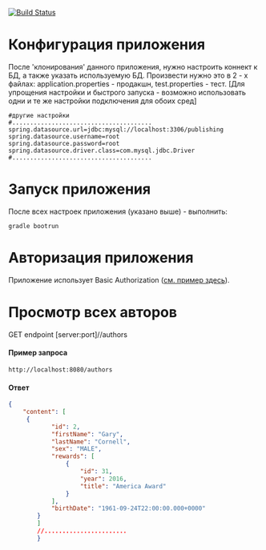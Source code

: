 [![Build Status](https://travis-ci.com/mrFixener/Publishing.svg?branch=master)](https://travis-ci.com/mrFixener/Publishing)

Конфигурация приложения
================
После 'клонирования' данного приложения, нужно настроить коннект к БД, а также указать используемую БД.
Произвести нужно это в 2 - х файлах: application.properties - продакшн, test.properties - тест. [Для упрощения настройки и быстрого запуска - возможно использовать одни и те же настройки подключения для обоих сред]
```properties
#другие настройки
#.......................................
spring.datasource.url=jdbc:mysql://localhost:3306/publishing
spring.datasource.username=root
spring.datasource.password=root
spring.datasource.driver.class=com.mysql.jdbc.Driver
#.......................................
```
Запуск приложения
================
После всех настроек приложения (указано выше) - выполнить:
```shell
gradle bootrun
```
Авторизация приложения
================
Приложение использует Basic Authorization (<a target="_blank" rel="noopener noreferrer" href="https://ibb.co/bC7CKy">см. пример здесь</a>).

Просмотр всех авторов
================
GET endpoint [server:port]//authors

#### Пример запроса
```shell
http://localhost:8080/authors
```
#### Ответ
```json
{
    "content": [
     {
            "id": 2,
            "firstName": "Gary",
            "lastName": "Cornell",
            "sex": "MALE",
            "rewards": [
                {
                    "id": 31,
                    "year": 2016,
                    "title": "America Award"
                }
            ],
            "birthDate": "1961-09-24T22:00:00.000+0000"
        }
        ]
        //.......................
        }
```

